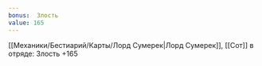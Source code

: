 ```yaml
---
bonus:  Злость 
value: 165
---
```

[[Механики/Бестиарий/Карты/Лорд Сумерек|Лорд Сумерек]], [[Сот]] в отряде: Злость +165
